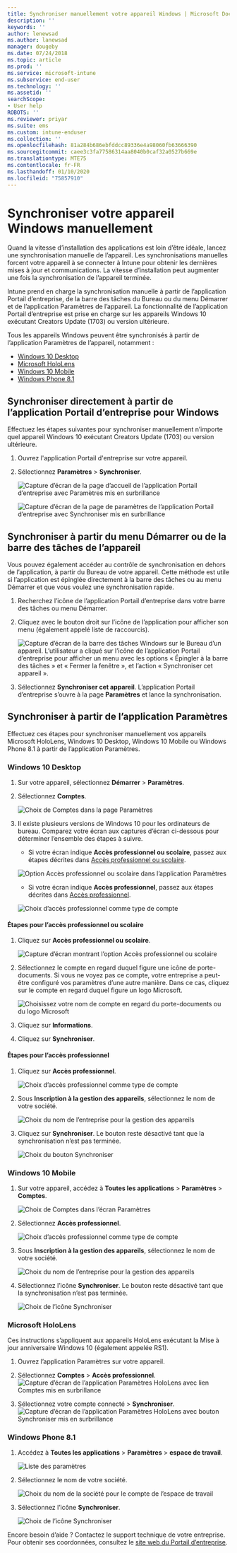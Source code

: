 ```yaml
---
title: Synchroniser manuellement votre appareil Windows | Microsoft Docs
description: ''
keywords: ''
author: lenewsad
ms.author: lanewsad
manager: dougeby
ms.date: 07/24/2018
ms.topic: article
ms.prod: ''
ms.service: microsoft-intune
ms.subservice: end-user
ms.technology: ''
ms.assetid: ''
searchScope:
- User help
ROBOTS: ''
ms.reviewer: priyar
ms.suite: ems
ms.custom: intune-enduser
ms.collection: ''
ms.openlocfilehash: 81a284b686ebfddcc89336e4a98060fb63666390
ms.sourcegitcommit: caee3c3fa77586314aa8040b0caf32a0527b669e
ms.translationtype: MTE75
ms.contentlocale: fr-FR
ms.lasthandoff: 01/10/2020
ms.locfileid: "75857910"
---
```

# <a name="sync-your-windows-device-manually"></a>Synchroniser votre appareil Windows manuellement

Quand la vitesse d’installation des applications est loin d’être idéale, lancez une synchronisation manuelle de l’appareil. Les synchronisations manuelles forcent votre appareil à se connecter à Intune pour obtenir les dernières mises à jour et communications. La vitesse d’installation peut augmenter une fois la synchronisation de l’appareil terminée.

Intune prend en charge la synchronisation manuelle à partir de l’application Portail d’entreprise, de la barre des tâches du Bureau ou du menu Démarrer et de l’application Paramètres de l’appareil. La fonctionnalité de l’application Portail d’entreprise est prise en charge sur les appareils Windows 10 exécutant Creators Update (1703) ou version ultérieure. 

Tous les appareils Windows peuvent être synchronisés à partir de l’application Paramètres de l’appareil, notamment :

* [Windows 10 Desktop](#windows-10-desktop)  
* [Microsoft HoloLens](#microsoft-hololens)   
* [Windows 10 Mobile](#windows-10-mobile)  
* [Windows Phone 8.1](#windows-phone-81)    

## <a name="sync-directly-from-company-portal-app-for-windows"></a>Synchroniser directement à partir de l’application Portail d’entreprise pour Windows
Effectuez les étapes suivantes pour synchroniser manuellement n’importe quel appareil Windows 10 exécutant Creators Update (1703) ou version ultérieure.

1. Ouvrez l'application Portail d'entreprise sur votre appareil.

2. Sélectionnez **Paramètres** > **Synchroniser**.

    ![Capture d’écran de la page d’accueil de l’application Portail d’entreprise avec Paramètres mis en surbrillance](./media/RS1_homePage_settings_04.png)  
    
    ![Capture d’écran de la page de paramètres de l’application Portail d’entreprise avec Synchroniser mis en surbrillance](./media/RS1_settingspage_sync05.png)  

## <a name="sync-from-device-taskbar-or-start-menu"></a>Synchroniser à partir du menu Démarrer ou de la barre des tâches de l’appareil   

Vous pouvez également accéder au contrôle de synchronisation en dehors de l’application, à partir du Bureau de votre appareil. Cette méthode est utile si l’application est épinglée directement à la barre des tâches ou au menu Démarrer et que vous voulez une synchronisation rapide.  

1. Recherchez l’icône de l’application Portail d’entreprise dans votre barre des tâches ou menu Démarrer.  
2. Cliquez avec le bouton droit sur l’icône de l’application pour afficher son menu (également appelé liste de raccourcis).  

    ![Capture d’écran de la barre des tâches Windows sur le Bureau d’un appareil. L’utilisateur a cliqué sur l’icône de l’application Portail d’entreprise pour afficher un menu avec les options « Épingler à la barre des tâches » et « Fermer la fenêtre », et l’action « Synchroniser cet appareil ».](./media/sync-device-from-start-menu-1807.png)  

3. Sélectionnez **Synchroniser cet appareil**. L’application Portail d’entreprise s’ouvre à la page **Paramètres** et lance la synchronisation.  

## <a name="sync-from-settings-app"></a>Synchroniser à partir de l’application Paramètres 
Effectuez ces étapes pour synchroniser manuellement vos appareils Microsoft HoloLens, Windows 10 Desktop, Windows 10 Mobile ou Windows Phone 8.1 à partir de l’application Paramètres.  

### <a name="windows-10-desktop"></a>Windows 10 Desktop
1. Sur votre appareil, sélectionnez **Démarrer** > **Paramètres**.

2. Sélectionnez **Comptes**.

    ![Choix de Comptes dans la page Paramètres](./media/win10pc-sync-2-settings-accounts.png)  

3. Il existe plusieurs versions de Windows 10 pour les ordinateurs de bureau. Comparez votre écran aux captures d’écran ci-dessous pour déterminer l’ensemble des étapes à suivre. 

    * Si votre écran indique **Accès professionnel ou scolaire**, passez aux étapes décrites dans [Accès professionnel ou scolaire](#access-work-or-school-steps).

    ![Option Accès professionnel ou scolaire dans l’application Paramètres](./media/w10-enroll-rs1-connect-to-work-or-school.png)  

    * Si votre écran indique **Accès professionnel**, passez aux étapes décrites dans [Accès professionnel](#work-access-steps).  

    ![Choix d’accès professionnel comme type de compte](./media/win10pc-sync-3-work-access.png)

#### <a name="access-work-or-school-steps"></a>Étapes pour l’accès professionnel ou scolaire

1. Cliquez sur **Accès professionnel ou scolaire**.

    ![Capture d’écran montrant l’option Accès professionnel ou scolaire](./media/w10-enroll-rs1-connect-to-work-or-school.png)  

2. Sélectionnez le compte en regard duquel figure une icône de porte-documents. Si vous ne voyez pas ce compte, votre entreprise a peut-être configuré vos paramètres d’une autre manière. Dans ce cas, cliquez sur le compte en regard duquel figure un logo Microsoft.

     ![Choisissez votre nom de compte en regard du porte-documents ou du logo Microsoft](./media/win10pc-rs1-sync-info-button.png)

3. Cliquez sur **Informations**. 

4. Cliquez sur **Synchroniser**. 

#### <a name="work-access-steps"></a>Étapes pour l’accès professionnel

1. Cliquez sur **Accès professionnel**.

    ![Choix d’accès professionnel comme type de compte](./media/win10pc-sync-3-work-access.png)

2. Sous **Inscription à la gestion des appareils**, sélectionnez le nom de votre société.

    ![Choix du nom de l’entreprise pour la gestion des appareils](./media/win10pc-sync-4-tap-com-name.png)

3. Cliquez sur **Synchroniser**. Le bouton reste désactivé tant que la synchronisation n’est pas terminée.

    ![Choix du bouton Synchroniser](./media/win10pc-sync-5-tap-sync.png)  


### <a name="windows-10-mobile"></a>Windows 10 Mobile

   1. Sur votre appareil, accédez à **Toutes les applications** > **Paramètres** > **Comptes**.

       ![Choix de Comptes dans l’écran Paramètres](./media/win10m-sync-1-settings-accounts.png)

   2. Sélectionnez **Accès professionnel**.

       ![Choix d’accès professionnel comme type de compte](./media/win10m-sync-2-work-access.png)

   3. Sous **Inscription à la gestion des appareils**, sélectionnez le nom de votre société.

       ![Choix du nom de l’entreprise pour la gestion des appareils](./media/win10m-sync-3-tap-comp-name.png)

   4. Sélectionnez l’icône **Synchroniser**. Le bouton reste désactivé tant que la synchronisation n’est pas terminée.

       ![Choix de l’icône Synchroniser](./media/win10m-sync-4-tap-sync.png)  
### <a name="microsoft-hololens"></a>Microsoft HoloLens  
Ces instructions s’appliquent aux appareils HoloLens exécutant la Mise à jour anniversaire Windows 10 (également appelée RS1). 
1. Ouvrez l’application Paramètres sur votre appareil.  

2. Sélectionnez **Comptes** > **Accès professionnel**.  
    ![Capture d’écran de l’application Paramètres HoloLens avec lien Comptes mis en surbrillance](./media/RS1_holoLens_SettingsRS1_Accounts_06.png)  

3. Sélectionnez votre compte connecté > **Synchroniser**.  ![Capture d’écran de l’application Paramètres HoloLens avec bouton Synchroniser mis en surbrillance](./media/RS1_holoLens_SyncRS1_Sync_08.png)  

### <a name="windows-phone-81"></a>Windows Phone 8.1

1. Accédez à **Toutes les applications** > **Paramètres** > **espace de travail**.

    ![Liste des paramètres](./media/wp81-1-sync-settings-workplace.png)

2. Sélectionnez le nom de votre société.

    ![Choix du nom de la société pour le compte de l’espace de travail](./media/wp81-2-sync-tap-compname.png)

3. Sélectionnez l’icône **Synchroniser**.

    ![Choix de l’icône Synchroniser](./media/wp81-3-sync-tap-sync-button.png)

Encore besoin d’aide ? Contactez le support technique de votre entreprise. Pour obtenir ses coordonnées, consultez le [site web du Portail d’entreprise](https://go.microsoft.com/fwlink/?linkid=2010980).

